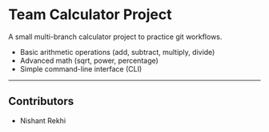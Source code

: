 ﻿# Team Calculator Project
 A small multi-branch calculator project to practice git workflows.
- Basic arithmetic operations (add, subtract, multiply, divide)
- Advanced math (sqrt, power, percentage)
- Simple command-line interface (CLI)

-----------
## Contributors
- Nishant Rekhi

